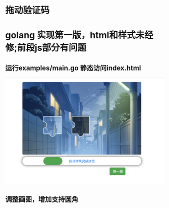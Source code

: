 # 拖动验证码

# golang 实现第一版，html和样式未经修;前段js部分有问题

## 运行examples/main.go 静态访问index.html

![img.png](img.png)

## 调整画图，增加支持圆角
